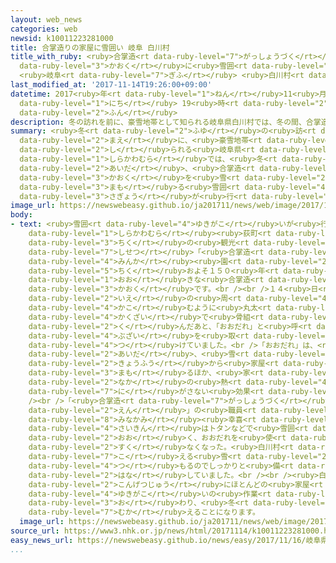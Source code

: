 ```yaml
---
layout: web_news
categories: web
newsid: k10011223281000
title: 合掌造りの家屋に雪囲い 岐阜 白川村
title_with_ruby: <ruby>合掌造<rt data-ruby-level="7">がっしょうづく</rt></ruby>りの<ruby>家屋<rt
  data-ruby-level="3">かおく</rt></ruby>に<ruby>雪囲<rt data-ruby-level="4">ゆきがこ</rt></ruby>い
  <ruby>岐阜<rt data-ruby-level="7">ぎふ</rt></ruby> <ruby>白川村<rt data-ruby-level="1">しらかわむら</rt></ruby>
last_modified_at: '2017-11-14T19:26:00+09:00'
datetime: 2017<ruby>年<rt data-ruby-level="1">ねん</rt></ruby>11<ruby>月<rt data-ruby-level="1">がつ</rt></ruby>14<ruby>日<rt
  data-ruby-level="1">にち</rt></ruby> 19<ruby>時<rt data-ruby-level="2">じ</rt></ruby>26<ruby>分<rt
  data-ruby-level="2">ふん</rt></ruby>
description: 冬の訪れを前に、豪雪地帯として知られる岐阜県白川村では、冬の間、合掌造りの家屋を雪から守る雪囲いの作業が行われています。
summary: <ruby>冬<rt data-ruby-level="2">ふゆ</rt></ruby>の<ruby>訪<rt data-ruby-level="7">おとず</rt></ruby>れを<ruby>前<rt
  data-ruby-level="2">まえ</rt></ruby>に、<ruby>豪雪地帯<rt data-ruby-level="7">ごうせつちたい</rt></ruby>として<ruby>知<rt
  data-ruby-level="2">し</rt></ruby>られる<ruby>岐阜県<rt data-ruby-level="7">ぎふけん</rt></ruby><ruby>白川村<rt
  data-ruby-level="1">しらかわむら</rt></ruby>では、<ruby>冬<rt data-ruby-level="2">ふゆ</rt></ruby>の<ruby>間<rt
  data-ruby-level="2">あいだ</rt></ruby>、<ruby>合掌造<rt data-ruby-level="7">がっしょうづく</rt></ruby>りの<ruby>家屋<rt
  data-ruby-level="3">かおく</rt></ruby>を<ruby>雪<rt data-ruby-level="2">ゆき</rt></ruby>から<ruby>守<rt
  data-ruby-level="3">まも</rt></ruby>る<ruby>雪囲<rt data-ruby-level="4">ゆきがこ</rt></ruby>いの<ruby>作業<rt
  data-ruby-level="3">さぎょう</rt></ruby>が<ruby>行<rt data-ruby-level="2">おこな</rt></ruby>われています。
image_url: https://newswebeasy.github.io/ja201711/news/web/image/2017/11/14/K10011223281_1711141835_1711141836_01_02.jpg
body:
- text: <ruby>雪囲<rt data-ruby-level="4">ゆきがこ</rt></ruby>いが<ruby>行<rt data-ruby-level="2">おこな</rt></ruby>われたのは、<ruby>白川村<rt
    data-ruby-level="1">しらかわむら</rt></ruby><ruby>荻町<rt data-ruby-level="8">おぎまち</rt></ruby><ruby>地区<rt
    data-ruby-level="3">ちく</rt></ruby>の<ruby>観光<rt data-ruby-level="4">かんこう</rt></ruby><ruby>施設<rt
    data-ruby-level="7">しせつ</rt></ruby>「<ruby>合掌造<rt data-ruby-level="7">がっしょうづく</rt></ruby>り<ruby>民家<rt
    data-ruby-level="4">みんか</rt></ruby><ruby>園<rt data-ruby-level="2">えん</rt></ruby>」にある<ruby>築<rt
    data-ruby-level="5">ちく</rt></ruby>およそ１５０<ruby>年<rt data-ruby-level="1">ねん</rt></ruby>の<ruby>大<rt
    data-ruby-level="1">おお</rt></ruby>きな<ruby>合掌造<rt data-ruby-level="7">がっしょうづく</rt></ruby>りの<ruby>家屋<rt
    data-ruby-level="3">かおく</rt></ruby>です。<br /><br />１４<ruby>日<rt data-ruby-level="1">にち</rt></ruby>は、<ruby>家<rt
    data-ruby-level="2">いえ</rt></ruby>の<ruby>周<rt data-ruby-level="4">まわ</rt></ruby>りを<ruby>囲<rt
    data-ruby-level="4">かこ</rt></ruby>むように<ruby>丸太<rt data-ruby-level="2">まるた</rt></ruby>と<ruby>角材<rt
    data-ruby-level="4">かくざい</rt></ruby>で<ruby>骨組<rt data-ruby-level="6">ほねぐ</rt></ruby>みを<ruby>組<rt
    data-ruby-level="2">く</rt></ruby>んだあと、「おおだれ」と<ruby>呼<rt data-ruby-level="6">よ</rt></ruby>ばれるすだれのような<ruby>部材<rt
    data-ruby-level="4">ぶざい</rt></ruby>を<ruby>取<rt data-ruby-level="4">と</rt></ruby>り<ruby>付<rt
    data-ruby-level="4">つ</rt></ruby>けていました。<br />「おおだれ」は、<ruby>冬<rt data-ruby-level="2">ふゆ</rt></ruby>の<ruby>間<rt
    data-ruby-level="2">あいだ</rt></ruby>、<ruby>雪<rt data-ruby-level="2">ゆき</rt></ruby>や<ruby>強風<rt
    data-ruby-level="2">きょうふう</rt></ruby>から<ruby>家屋<rt data-ruby-level="3">かおく</rt></ruby>を<ruby>守<rt
    data-ruby-level="3">まも</rt></ruby>るほか、<ruby>家<rt data-ruby-level="2">いえ</rt></ruby>の<ruby>中<rt
    data-ruby-level="2">なか</rt></ruby>の<ruby>熱<rt data-ruby-level="4">ねつ</rt></ruby>を<ruby>逃<rt
    data-ruby-level="7">に</rt></ruby>がさない<ruby>効果<rt data-ruby-level="5">こうか</rt></ruby>もあるということです。<br
    /><br />「<ruby>合掌造<rt data-ruby-level="7">がっしょうづく</rt></ruby>り<ruby>民家<rt data-ruby-level="4">みんか</rt></ruby><ruby>園<rt
    data-ruby-level="2">えん</rt></ruby>」の<ruby>職員<rt data-ruby-level="5">しょくいん</rt></ruby>の<ruby>水上<rt
    data-ruby-level="8">みなかみ</rt></ruby><ruby>幸喜<rt data-ruby-level="4">こうき</rt></ruby>さんは「<ruby>最近<rt
    data-ruby-level="4">さいきん</rt></ruby>はトタンなどで<ruby>雪囲<rt data-ruby-level="4">ゆきがこ</rt></ruby>いをすることが<ruby>多<rt
    data-ruby-level="2">おお</rt></ruby>く、おおだれを<ruby>使<rt data-ruby-level="3">つか</rt></ruby>うことは<ruby>少<rt
    data-ruby-level="2">すく</rt></ruby>なくなった。<ruby>白川村<rt data-ruby-level="1">しらかわむら</rt></ruby>は２メートルを<ruby>超<rt
    data-ruby-level="7">こ</rt></ruby>える<ruby>雪<rt data-ruby-level="2">ゆき</rt></ruby>が<ruby>積<rt
    data-ruby-level="4">つ</rt></ruby>もるのでしっかりと<ruby>備<rt data-ruby-level="5">そな</rt></ruby>えたい」と<ruby>話<rt
    data-ruby-level="2">はな</rt></ruby>していました。<br /><br /><ruby>白川村<rt data-ruby-level="1">しらかわむら</rt></ruby>では、<ruby>今月中<rt
    data-ruby-level="2">こんげつじゅう</rt></ruby>にほとんどの<ruby>家屋<rt data-ruby-level="3">かおく</rt></ruby>で<ruby>雪囲<rt
    data-ruby-level="4">ゆきがこ</rt></ruby>いの<ruby>作業<rt data-ruby-level="3">さぎょう</rt></ruby>が<ruby>終<rt
    data-ruby-level="3">お</rt></ruby>わり、<ruby>冬<rt data-ruby-level="2">ふゆ</rt></ruby>を<ruby>迎<rt
    data-ruby-level="7">むか</rt></ruby>えることになります。
  image_url: https://newswebeasy.github.io/ja201711/news/web/image/2017/11/14/K10011223281_1711141835_1711141836_01_03.jpg
source_url: https://www3.nhk.or.jp/news/html/20171114/k10011223281000.html
easy_news_url: https://newswebeasy.github.io/news/easy/2017/11/16/岐阜県白川村-合掌造りの家を雪から守る雪囲い
...
```

